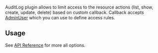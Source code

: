 
AuditLog plugin allows to limit access to the resource actions (list, show, create, update, delete) based on custom callback.
Callback accepts [AdminUser](/docs/api/types/AdminForthConfig/type-aliases/AdminUser/) which you can use to define access rules.


## Usage



See [API Reference](/docs/api/plugins/AuditLog/types/type-aliases/PluginOptions) for more all options.